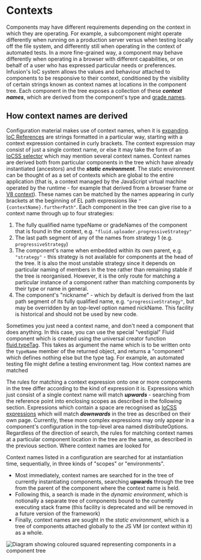 # Contexts #

Components may have different requirements depending on the context in which they are operating. For example, a subcomponent might operate differently when running on a production server versus when testing locally off the file system, and differently still when operating in the context of automated tests. In a more fine-grained way, a component may behave differently when operating in a browser with different capabilities, or on behalf of a user who has expressed particular needs or preferences. Infusion's IoC system allows the values and behaviour attached to components to be responsive to their context, conditioned by the visibility of certain strings known as context names at locations in the component tree. Each component in the tree exposes a collection of these __*context names*__, which are derived from the component's type and [grade names](ComponentGrades.md).

## How context names are derived ##

Configuration material makes use of context names, when it is [expanding](ExpansionOfComponentOptions.md). [IoC References](IoCReferences.md) are strings formatted in a particular way, starting with a context expression contained in curly brackets. The context expression may consist of just a single context name, or else it may take the form of an [IoCSS selector](IoCSS.md) which may mention several context names. Context names are derived both from particular components in the tree which have already instantiated (ancestors) and the __*static environment*__. The static environment can be thought of as a set of contexts which are global to the entire application (that is, a context managed by the JavaScript virtual machine operated by the runtime - for example that derived from a browser frame or [V8 context](https://developers.google.com/v8/embed#contexts)). These names can be matched by the names appearing in curly brackets at the beginning of EL path expressions like `"{contextName}.furtherPath"`. Each component in the tree can give rise to a context name through up to four strategies:

1. The fully qualified name typeName or gradeNames of the component that is found in the context, e.g. `"fluid.uploader.progressiveStrategy"`
1. The last path segment of any of the names from strategy 1 (e.g. `progressiveStrategy`)
1. The component's name when embedded within its own parent, e.g. `"strategy"` - this strategy is not available for components at the head of the tree. It is also the most unstable strategy since it depends on particular naming of members in the tree rather than remaining stable if the tree is reorganised. However, it is the only route for matching a particular instance of a component rather than matching components by their type or name in general.
1. The component's "nickname" - which by default is derived from the last path segment of its fully qualified name, e.g. `"progressiveStrategy"`, but may be overridden by an top-level option named nickName. This facility is historical and should not be used by new code.

Sometimes you just need a context name, and don't need a component that does anything. In this case, you can use the special "vestigial" Fluid component which is created using the universal creator function [fluid.typeTag](fluid.typeTag.md). This takes as argument the name which is to be written onto the `typeName` member of the returned object, and returns a "component" which defines nothing else but the type tag. For example, an automated testing file might define a testing environment tag.
How context names are matched

The rules for matching a context expression onto one or more components in the tree differ according to the kind of expression it is. Expressions which just consist of a single context name will match __*upwards*__ - searching from the reference point into enclosing scopes as described in the following section. Expressions which contain a space are recognised as [IoCSS expressions](IoCSS.md) which will match __*downwards*__ in the tree as described on their own page. Currently, these more complex expressions may only appear in a component's configuration in the top-level area named distributeOptions. Regardless of the direction of search, the rules for matching context names at a particular component location in the tree are the same, as described in the previous section.
Where context names are looked for

Context names listed in a configuration are searched for at instantiation time, sequentially, in three kinds of "scopes" or "environments".

* Most immediately, context names are searched for in the tree of currently instantiating components, searching __upwards__ through the tree from the parent of the component where the context name is held.
* Following this, a search is made in the *dynamic environment*, which is notionally a separate tree of components bound to the currently executing stack frame (this facility is deprecated and will be removed in a future version of the framework)
* Finally, context names are sought in the *static environment*, which is a tree of components attached globally to the JS VM (or context within it) as a whole.

![Diagram showing coloured squared representing components in a component tree](http://wiki.fluidproject.org/download/attachments/34572514/scope.png?version=1&modificationDate=1303286730532&api=v2)

